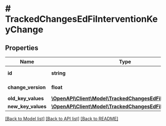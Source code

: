 # # TrackedChangesEdFiInterventionKeyChange

## Properties

Name | Type | Description | Notes
------------ | ------------- | ------------- | -------------
**id** | **string** | Resource identifier | [optional]
**change_version** | **float** | Change version | [optional]
**old_key_values** | [**\OpenAPI\Client\Model\TrackedChangesEdFiInterventionKey**](TrackedChangesEdFiInterventionKey.md) |  | [optional]
**new_key_values** | [**\OpenAPI\Client\Model\TrackedChangesEdFiInterventionKey**](TrackedChangesEdFiInterventionKey.md) |  | [optional]

[[Back to Model list]](../../README.md#models) [[Back to API list]](../../README.md#endpoints) [[Back to README]](../../README.md)
